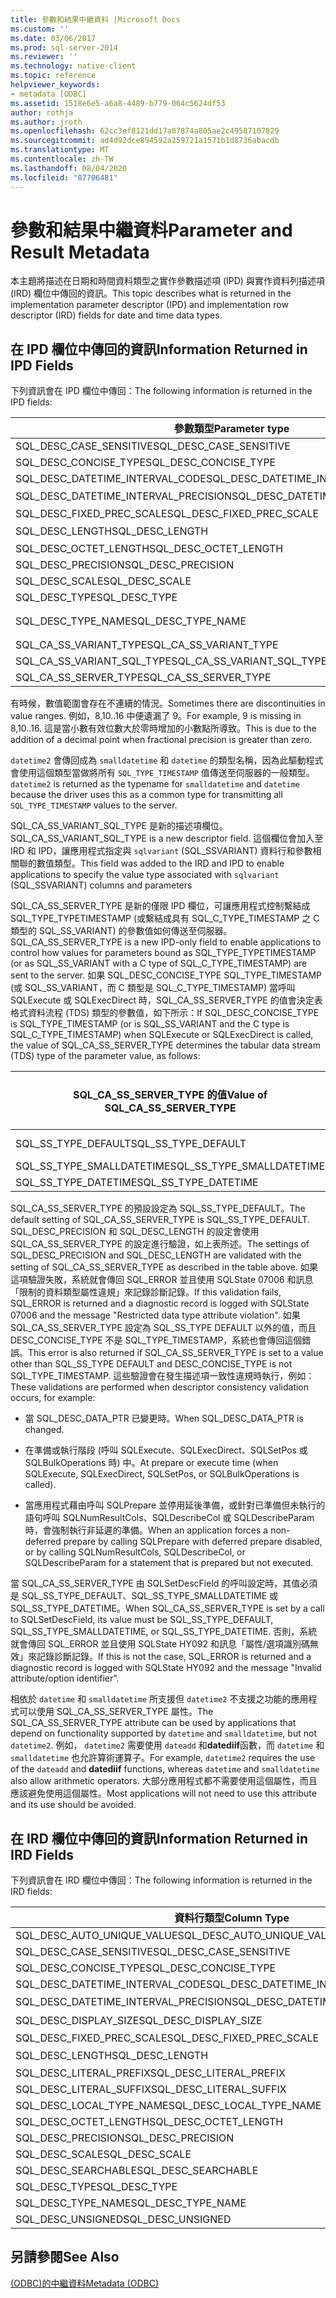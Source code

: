 ```yaml
---
title: 參數和結果中繼資料 |Microsoft Docs
ms.custom: ''
ms.date: 03/06/2017
ms.prod: sql-server-2014
ms.reviewer: ''
ms.technology: native-client
ms.topic: reference
helpviewer_keywords:
- metadata [ODBC]
ms.assetid: 1518e6e5-a6a8-4489-b779-064c5624df53
author: rothja
ms.author: jroth
ms.openlocfilehash: 62cc3ef8121dd17a07874a805ae2c49587107829
ms.sourcegitcommit: ad4d92dce894592a259721a1571b1d8736abacdb
ms.translationtype: MT
ms.contentlocale: zh-TW
ms.lasthandoff: 08/04/2020
ms.locfileid: "87706481"
---
```

# <a name="parameter-and-result-metadata"></a><span data-ttu-id="1c1f3-102">參數和結果中繼資料</span><span class="sxs-lookup"><span data-stu-id="1c1f3-102">Parameter and Result Metadata</span></span>
  <span data-ttu-id="1c1f3-103">本主題將描述在日期和時間資料類型之實作參數描述項 (IPD) 與實作資料列描述項 (IRD) 欄位中傳回的資訊。</span><span class="sxs-lookup"><span data-stu-id="1c1f3-103">This topic describes what is returned in the implementation parameter descriptor (IPD) and implementation row descriptor (IRD) fields for date and time data types.</span></span>  
  
## <a name="information-returned-in-ipd-fields"></a><span data-ttu-id="1c1f3-104">在 IPD 欄位中傳回的資訊</span><span class="sxs-lookup"><span data-stu-id="1c1f3-104">Information Returned in IPD Fields</span></span>  
 <span data-ttu-id="1c1f3-105">下列資訊會在 IPD 欄位中傳回：</span><span class="sxs-lookup"><span data-stu-id="1c1f3-105">The following information is returned in the IPD fields:</span></span>  
  
|<span data-ttu-id="1c1f3-106">參數類型</span><span class="sxs-lookup"><span data-stu-id="1c1f3-106">Parameter type</span></span>|<span data-ttu-id="1c1f3-107">date</span><span class="sxs-lookup"><span data-stu-id="1c1f3-107">date</span></span>|<span data-ttu-id="1c1f3-108">time</span><span class="sxs-lookup"><span data-stu-id="1c1f3-108">time</span></span>|<span data-ttu-id="1c1f3-109">smalldatetime</span><span class="sxs-lookup"><span data-stu-id="1c1f3-109">smalldatetime</span></span>|<span data-ttu-id="1c1f3-110">Datetime</span><span class="sxs-lookup"><span data-stu-id="1c1f3-110">datetime</span></span>|<span data-ttu-id="1c1f3-111">datetime2</span><span class="sxs-lookup"><span data-stu-id="1c1f3-111">datetime2</span></span>|<span data-ttu-id="1c1f3-112">datetimeoffset</span><span class="sxs-lookup"><span data-stu-id="1c1f3-112">datetimeoffset</span></span>|  
|--------------------|----------|----------|-------------------|--------------|---------------|--------------------|  
|<span data-ttu-id="1c1f3-113">SQL_DESC_CASE_SENSITIVE</span><span class="sxs-lookup"><span data-stu-id="1c1f3-113">SQL_DESC_CASE_SENSITIVE</span></span>|<span data-ttu-id="1c1f3-114">SQL_FALSE</span><span class="sxs-lookup"><span data-stu-id="1c1f3-114">SQL_FALSE</span></span>|<span data-ttu-id="1c1f3-115">SQL_FALSE</span><span class="sxs-lookup"><span data-stu-id="1c1f3-115">SQL_FALSE</span></span>|<span data-ttu-id="1c1f3-116">SQL_FALSE</span><span class="sxs-lookup"><span data-stu-id="1c1f3-116">SQL_FALSE</span></span>|<span data-ttu-id="1c1f3-117">SQL_FALSE</span><span class="sxs-lookup"><span data-stu-id="1c1f3-117">SQL_FALSE</span></span>|<span data-ttu-id="1c1f3-118">SQL_FALSE</span><span class="sxs-lookup"><span data-stu-id="1c1f3-118">SQL_FALSE</span></span>|<span data-ttu-id="1c1f3-119">SQL_FALSE</span><span class="sxs-lookup"><span data-stu-id="1c1f3-119">SQL_FALSE</span></span>|  
|<span data-ttu-id="1c1f3-120">SQL_DESC_CONCISE_TYPE</span><span class="sxs-lookup"><span data-stu-id="1c1f3-120">SQL_DESC_CONCISE_TYPE</span></span>|<span data-ttu-id="1c1f3-121">SQL_TYPE_DATE</span><span class="sxs-lookup"><span data-stu-id="1c1f3-121">SQL_TYPE_DATE</span></span>|<span data-ttu-id="1c1f3-122">SQL_SS_TIME2</span><span class="sxs-lookup"><span data-stu-id="1c1f3-122">SQL_SS_TIME2</span></span>|<span data-ttu-id="1c1f3-123">SQL_TYPE_TIMESTAMP</span><span class="sxs-lookup"><span data-stu-id="1c1f3-123">SQL_TYPE_TIMESTAMP</span></span>|<span data-ttu-id="1c1f3-124">SQL_TYPE_TIMESTAMP</span><span class="sxs-lookup"><span data-stu-id="1c1f3-124">SQL_TYPE_TIMESTAMP</span></span>|<span data-ttu-id="1c1f3-125">SQL_TYPE_TIMESTAMP</span><span class="sxs-lookup"><span data-stu-id="1c1f3-125">SQL_TYPE_TIMESTAMP</span></span>|<span data-ttu-id="1c1f3-126">SQL_SS_TIMESTAMPOFFSET</span><span class="sxs-lookup"><span data-stu-id="1c1f3-126">SQL_SS_TIMESTAMPOFFSET</span></span>|  
|<span data-ttu-id="1c1f3-127">SQL_DESC_DATETIME_INTERVAL_CODE</span><span class="sxs-lookup"><span data-stu-id="1c1f3-127">SQL_DESC_DATETIME_INTERVAL_CODE</span></span>|<span data-ttu-id="1c1f3-128">SQL_CODE_DATE</span><span class="sxs-lookup"><span data-stu-id="1c1f3-128">SQL_CODE_DATE</span></span>|<span data-ttu-id="1c1f3-129">0</span><span class="sxs-lookup"><span data-stu-id="1c1f3-129">0</span></span>|<span data-ttu-id="1c1f3-130">SQL_CODE_TIMESTAMP</span><span class="sxs-lookup"><span data-stu-id="1c1f3-130">SQL_CODE_TIMESTAMP</span></span>|<span data-ttu-id="1c1f3-131">SQL_CODE_TIMESTAMP</span><span class="sxs-lookup"><span data-stu-id="1c1f3-131">SQL_CODE_TIMESTAMP</span></span>|<span data-ttu-id="1c1f3-132">SQL_CODE_TIMESTAMP</span><span class="sxs-lookup"><span data-stu-id="1c1f3-132">SQL_CODE_TIMESTAMP</span></span>|<span data-ttu-id="1c1f3-133">0</span><span class="sxs-lookup"><span data-stu-id="1c1f3-133">0</span></span>|  
|<span data-ttu-id="1c1f3-134">SQL_DESC_DATETIME_INTERVAL_PRECISION</span><span class="sxs-lookup"><span data-stu-id="1c1f3-134">SQL_DESC_DATETIME_INTERVAL_PRECISION</span></span>|<span data-ttu-id="1c1f3-135">10</span><span class="sxs-lookup"><span data-stu-id="1c1f3-135">10</span></span>|<span data-ttu-id="1c1f3-136">8、10、16</span><span class="sxs-lookup"><span data-stu-id="1c1f3-136">8,10..16</span></span>|<span data-ttu-id="1c1f3-137">16</span><span class="sxs-lookup"><span data-stu-id="1c1f3-137">16</span></span>|<span data-ttu-id="1c1f3-138">23</span><span class="sxs-lookup"><span data-stu-id="1c1f3-138">23</span></span>|<span data-ttu-id="1c1f3-139">19, 21..27</span><span class="sxs-lookup"><span data-stu-id="1c1f3-139">19, 21..27</span></span>|<span data-ttu-id="1c1f3-140">26, 28..34</span><span class="sxs-lookup"><span data-stu-id="1c1f3-140">26, 28..34</span></span>|  
|<span data-ttu-id="1c1f3-141">SQL_DESC_FIXED_PREC_SCALE</span><span class="sxs-lookup"><span data-stu-id="1c1f3-141">SQL_DESC_FIXED_PREC_SCALE</span></span>|<span data-ttu-id="1c1f3-142">SQL_FALSE</span><span class="sxs-lookup"><span data-stu-id="1c1f3-142">SQL_FALSE</span></span>|<span data-ttu-id="1c1f3-143">SQL_FALSE</span><span class="sxs-lookup"><span data-stu-id="1c1f3-143">SQL_FALSE</span></span>|<span data-ttu-id="1c1f3-144">SQL_FALSE</span><span class="sxs-lookup"><span data-stu-id="1c1f3-144">SQL_FALSE</span></span>|<span data-ttu-id="1c1f3-145">SQL_FALSE</span><span class="sxs-lookup"><span data-stu-id="1c1f3-145">SQL_FALSE</span></span>|<span data-ttu-id="1c1f3-146">SQL_FALSE</span><span class="sxs-lookup"><span data-stu-id="1c1f3-146">SQL_FALSE</span></span>|<span data-ttu-id="1c1f3-147">SQL_FALSE</span><span class="sxs-lookup"><span data-stu-id="1c1f3-147">SQL_FALSE</span></span>|  
|<span data-ttu-id="1c1f3-148">SQL_DESC_LENGTH</span><span class="sxs-lookup"><span data-stu-id="1c1f3-148">SQL_DESC_LENGTH</span></span>|<span data-ttu-id="1c1f3-149">10</span><span class="sxs-lookup"><span data-stu-id="1c1f3-149">10</span></span>|<span data-ttu-id="1c1f3-150">8、10、16</span><span class="sxs-lookup"><span data-stu-id="1c1f3-150">8,10..16</span></span>|<span data-ttu-id="1c1f3-151">16</span><span class="sxs-lookup"><span data-stu-id="1c1f3-151">16</span></span>|<span data-ttu-id="1c1f3-152">23</span><span class="sxs-lookup"><span data-stu-id="1c1f3-152">23</span></span>|<span data-ttu-id="1c1f3-153">19, 21..27</span><span class="sxs-lookup"><span data-stu-id="1c1f3-153">19, 21..27</span></span>|<span data-ttu-id="1c1f3-154">26, 28..34</span><span class="sxs-lookup"><span data-stu-id="1c1f3-154">26, 28..34</span></span>|  
|<span data-ttu-id="1c1f3-155">SQL_DESC_OCTET_LENGTH</span><span class="sxs-lookup"><span data-stu-id="1c1f3-155">SQL_DESC_OCTET_LENGTH</span></span>|<span data-ttu-id="1c1f3-156">6</span><span class="sxs-lookup"><span data-stu-id="1c1f3-156">6</span></span>|<span data-ttu-id="1c1f3-157">12</span><span class="sxs-lookup"><span data-stu-id="1c1f3-157">12</span></span>|<span data-ttu-id="1c1f3-158">4</span><span class="sxs-lookup"><span data-stu-id="1c1f3-158">4</span></span>|<span data-ttu-id="1c1f3-159">8</span><span class="sxs-lookup"><span data-stu-id="1c1f3-159">8</span></span>|<span data-ttu-id="1c1f3-160">16</span><span class="sxs-lookup"><span data-stu-id="1c1f3-160">16</span></span>|<span data-ttu-id="1c1f3-161">20</span><span class="sxs-lookup"><span data-stu-id="1c1f3-161">20</span></span>|  
|<span data-ttu-id="1c1f3-162">SQL_DESC_PRECISION</span><span class="sxs-lookup"><span data-stu-id="1c1f3-162">SQL_DESC_PRECISION</span></span>|<span data-ttu-id="1c1f3-163">0</span><span class="sxs-lookup"><span data-stu-id="1c1f3-163">0</span></span>|<span data-ttu-id="1c1f3-164">0..7</span><span class="sxs-lookup"><span data-stu-id="1c1f3-164">0..7</span></span>|<span data-ttu-id="1c1f3-165">0</span><span class="sxs-lookup"><span data-stu-id="1c1f3-165">0</span></span>|<span data-ttu-id="1c1f3-166">3</span><span class="sxs-lookup"><span data-stu-id="1c1f3-166">3</span></span>|<span data-ttu-id="1c1f3-167">0..7</span><span class="sxs-lookup"><span data-stu-id="1c1f3-167">0..7</span></span>|<span data-ttu-id="1c1f3-168">0..7</span><span class="sxs-lookup"><span data-stu-id="1c1f3-168">0..7</span></span>|  
|<span data-ttu-id="1c1f3-169">SQL_DESC_SCALE</span><span class="sxs-lookup"><span data-stu-id="1c1f3-169">SQL_DESC_SCALE</span></span>|<span data-ttu-id="1c1f3-170">0</span><span class="sxs-lookup"><span data-stu-id="1c1f3-170">0</span></span>|<span data-ttu-id="1c1f3-171">0..7</span><span class="sxs-lookup"><span data-stu-id="1c1f3-171">0..7</span></span>|<span data-ttu-id="1c1f3-172">0</span><span class="sxs-lookup"><span data-stu-id="1c1f3-172">0</span></span>|<span data-ttu-id="1c1f3-173">3</span><span class="sxs-lookup"><span data-stu-id="1c1f3-173">3</span></span>|<span data-ttu-id="1c1f3-174">0..7</span><span class="sxs-lookup"><span data-stu-id="1c1f3-174">0..7</span></span>|<span data-ttu-id="1c1f3-175">0..7</span><span class="sxs-lookup"><span data-stu-id="1c1f3-175">0..7</span></span>|  
|<span data-ttu-id="1c1f3-176">SQL_DESC_TYPE</span><span class="sxs-lookup"><span data-stu-id="1c1f3-176">SQL_DESC_TYPE</span></span>|<span data-ttu-id="1c1f3-177">SQL_TYPE_DATE</span><span class="sxs-lookup"><span data-stu-id="1c1f3-177">SQL_TYPE_DATE</span></span>|<span data-ttu-id="1c1f3-178">SQL_SS_TYPE_TIME2</span><span class="sxs-lookup"><span data-stu-id="1c1f3-178">SQL_SS_TYPE_TIME2</span></span>|<span data-ttu-id="1c1f3-179">SQL_DATETIME</span><span class="sxs-lookup"><span data-stu-id="1c1f3-179">SQL_DATETIME</span></span>|<span data-ttu-id="1c1f3-180">SQL_DATETIME</span><span class="sxs-lookup"><span data-stu-id="1c1f3-180">SQL_DATETIME</span></span>|<span data-ttu-id="1c1f3-181">SQL_DATETIME</span><span class="sxs-lookup"><span data-stu-id="1c1f3-181">SQL_DATETIME</span></span>|<span data-ttu-id="1c1f3-182">SQL_SS_TIMESTAMPOFFSET</span><span class="sxs-lookup"><span data-stu-id="1c1f3-182">SQL_SS_TIMESTAMPOFFSET</span></span>|  
|<span data-ttu-id="1c1f3-183">SQL_DESC_TYPE_NAME</span><span class="sxs-lookup"><span data-stu-id="1c1f3-183">SQL_DESC_TYPE_NAME</span></span>|`date`|`time`|<span data-ttu-id="1c1f3-184">`smalldatetime` (在 IRD 中)、`datetime2` (在 IPD 中)</span><span class="sxs-lookup"><span data-stu-id="1c1f3-184">`smalldatetime` in IRD, `datetime2` in IPD</span></span>|<span data-ttu-id="1c1f3-185">`datetime` (在 IRD 中)、`datetime2` (在 IPD 中)</span><span class="sxs-lookup"><span data-stu-id="1c1f3-185">`datetime` in IRD, `datetime2` in IPD</span></span>|`datetime2`|<span data-ttu-id="1c1f3-186">datetimeoffset</span><span class="sxs-lookup"><span data-stu-id="1c1f3-186">datetimeoffset</span></span>|  
|<span data-ttu-id="1c1f3-187">SQL_CA_SS_VARIANT_TYPE</span><span class="sxs-lookup"><span data-stu-id="1c1f3-187">SQL_CA_SS_VARIANT_TYPE</span></span>|<span data-ttu-id="1c1f3-188">SQL_C_TYPE_DATE</span><span class="sxs-lookup"><span data-stu-id="1c1f3-188">SQL_C_TYPE_DATE</span></span>|<span data-ttu-id="1c1f3-189">SQL_C_TYPE_BINARY</span><span class="sxs-lookup"><span data-stu-id="1c1f3-189">SQL_C_TYPE_BINARY</span></span>|<span data-ttu-id="1c1f3-190">SQL_C_TYPE_TIMESTAMP</span><span class="sxs-lookup"><span data-stu-id="1c1f3-190">SQL_C_TYPE_TIMESTAMP</span></span>|<span data-ttu-id="1c1f3-191">SQL_C_TYPE_TIMESTAMP</span><span class="sxs-lookup"><span data-stu-id="1c1f3-191">SQL_C_TYPE_TIMESTAMP</span></span>|<span data-ttu-id="1c1f3-192">SQL_C_TYPE_TIMESTAMP</span><span class="sxs-lookup"><span data-stu-id="1c1f3-192">SQL_C_TYPE_TIMESTAMP</span></span>|<span data-ttu-id="1c1f3-193">SQL_C_TYPE_BINARY</span><span class="sxs-lookup"><span data-stu-id="1c1f3-193">SQL_C_TYPE_BINARY</span></span>|  
|<span data-ttu-id="1c1f3-194">SQL_CA_SS_VARIANT_SQL_TYPE</span><span class="sxs-lookup"><span data-stu-id="1c1f3-194">SQL_CA_SS_VARIANT_SQL_TYPE</span></span>|<span data-ttu-id="1c1f3-195">SQL_TYPE_DATE</span><span class="sxs-lookup"><span data-stu-id="1c1f3-195">SQL_TYPE_DATE</span></span>|<span data-ttu-id="1c1f3-196">SQL_SS_TIME2</span><span class="sxs-lookup"><span data-stu-id="1c1f3-196">SQL_SS_TIME2</span></span>|<span data-ttu-id="1c1f3-197">SQL_TYPE_TIMESTAMP</span><span class="sxs-lookup"><span data-stu-id="1c1f3-197">SQL_TYPE_TIMESTAMP</span></span>|<span data-ttu-id="1c1f3-198">SQL_TYPE_TIMESTAMP</span><span class="sxs-lookup"><span data-stu-id="1c1f3-198">SQL_TYPE_TIMESTAMP</span></span>|<span data-ttu-id="1c1f3-199">SQL_TYPE_TIMESTAMP</span><span class="sxs-lookup"><span data-stu-id="1c1f3-199">SQL_TYPE_TIMESTAMP</span></span>|<span data-ttu-id="1c1f3-200">SQL_SS_TIMESTAMPOFFSET</span><span class="sxs-lookup"><span data-stu-id="1c1f3-200">SQL_SS_TIMESTAMPOFFSET</span></span>|  
|<span data-ttu-id="1c1f3-201">SQL_CA_SS_SERVER_TYPE</span><span class="sxs-lookup"><span data-stu-id="1c1f3-201">SQL_CA_SS_SERVER_TYPE</span></span>|<span data-ttu-id="1c1f3-202">N/A</span><span class="sxs-lookup"><span data-stu-id="1c1f3-202">N/A</span></span>|<span data-ttu-id="1c1f3-203">N/A</span><span class="sxs-lookup"><span data-stu-id="1c1f3-203">N/A</span></span>|<span data-ttu-id="1c1f3-204">SQL_SS_TYPE_SMALLDATETIME</span><span class="sxs-lookup"><span data-stu-id="1c1f3-204">SQL_SS_TYPE_SMALLDATETIME</span></span>|<span data-ttu-id="1c1f3-205">SQL_SS_TYPE_DATETIME</span><span class="sxs-lookup"><span data-stu-id="1c1f3-205">SQL_SS_TYPE_DATETIME</span></span>|<span data-ttu-id="1c1f3-206">SQL_SS_TYPE_DEFAULT</span><span class="sxs-lookup"><span data-stu-id="1c1f3-206">SQL_SS_TYPE_DEFAULT</span></span>|<span data-ttu-id="1c1f3-207">N/A</span><span class="sxs-lookup"><span data-stu-id="1c1f3-207">N/A</span></span>|  
  
 <span data-ttu-id="1c1f3-208">有時候，數值範圍會存在不連續的情況。</span><span class="sxs-lookup"><span data-stu-id="1c1f3-208">Sometimes there are discontinuities in value ranges.</span></span> <span data-ttu-id="1c1f3-209">例如，8,10..16 中便遺漏了 9。</span><span class="sxs-lookup"><span data-stu-id="1c1f3-209">For example, 9 is missing in 8,10..16.</span></span> <span data-ttu-id="1c1f3-210">這是當小數有效位數大於零時增加的小數點所導致。</span><span class="sxs-lookup"><span data-stu-id="1c1f3-210">This is due to the addition of a decimal point when fractional precision is greater than zero.</span></span>  
  
 <span data-ttu-id="1c1f3-211">`datetime2` 會傳回成為 `smalldatetime` 和 `datetime` 的類型名稱，因為此驅動程式會使用這個類型當做將所有 `SQL_TYPE_TIMESTAMP` 值傳送至伺服器的一般類型。</span><span class="sxs-lookup"><span data-stu-id="1c1f3-211">`datetime2` is returned as the typename for `smalldatetime` and `datetime` because the driver uses this as a common type for transmitting all `SQL_TYPE_TIMESTAMP` values to the server.</span></span>  
  
 <span data-ttu-id="1c1f3-212">SQL_CA_SS_VARIANT_SQL_TYPE 是新的描述項欄位。</span><span class="sxs-lookup"><span data-stu-id="1c1f3-212">SQL_CA_SS_VARIANT_SQL_TYPE is a new descriptor field.</span></span> <span data-ttu-id="1c1f3-213">這個欄位會加入至 IRD 和 IPD，讓應用程式指定與 `sqlvariant` (SQL_SSVARIANT) 資料行和參數相關聯的數值類型。</span><span class="sxs-lookup"><span data-stu-id="1c1f3-213">This field was added to the IRD and IPD to enable applications to specify the value type associated with `sqlvariant` (SQL_SSVARIANT) columns and parameters</span></span>  
  
 <span data-ttu-id="1c1f3-214">SQL_CA_SS_SERVER_TYPE 是新的僅限 IPD 欄位，可讓應用程式控制繫結成 SQL_TYPE_TYPETIMESTAMP (或繫結成具有 SQL_C_TYPE_TIMESTAMP 之 C 類型的 SQL_SS_VARIANT) 的參數值如何傳送至伺服器。</span><span class="sxs-lookup"><span data-stu-id="1c1f3-214">SQL_CA_SS_SERVER_TYPE is a new IPD-only field to enable applications to control how values for parameters bound as SQL_TYPE_TYPETIMESTAMP (or as SQL_SS_VARIANT with a C type of SQL_C_TYPE_TIMESTAMP) are sent to the server.</span></span> <span data-ttu-id="1c1f3-215">如果 SQL_DESC_CONCISE_TYPE SQL_TYPE_TIMESTAMP (或 SQL_SS_VARIANT，而 C 類型是 SQL_C_TYPE_TIMESTAMP) 當呼叫 SQLExecute 或 SQLExecDirect 時，SQL_CA_SS_SERVER_TYPE 的值會決定表格式資料流程 (TDS) 類型的參數值，如下所示：</span><span class="sxs-lookup"><span data-stu-id="1c1f3-215">If SQL_DESC_CONCISE_TYPE is SQL_TYPE_TIMESTAMP (or is SQL_SS_VARIANT and the C type is SQL_C_TYPE_TIMESTAMP) when SQLExecute or SQLExecDirect is called, the value of SQL_CA_SS_SERVER_TYPE determines the tabular data stream (TDS) type of the parameter value, as follows:</span></span>  
  
|<span data-ttu-id="1c1f3-216">SQL_CA_SS_SERVER_TYPE 的值</span><span class="sxs-lookup"><span data-stu-id="1c1f3-216">Value of SQL_CA_SS_SERVER_TYPE</span></span>|<span data-ttu-id="1c1f3-217">SQL_DESC_PRECISION 的有效值</span><span class="sxs-lookup"><span data-stu-id="1c1f3-217">Valid values for SQL_DESC_PRECISION</span></span>|<span data-ttu-id="1c1f3-218">SQL_DESC_LENGTH 的有效值</span><span class="sxs-lookup"><span data-stu-id="1c1f3-218">Valid values for SQL_DESC_LENGTH</span></span>|<span data-ttu-id="1c1f3-219">TDS 類型</span><span class="sxs-lookup"><span data-stu-id="1c1f3-219">TDS type</span></span>|  
|----------------------------------------|-------------------------------------------|----------------------------------------|--------------|  
|<span data-ttu-id="1c1f3-220">SQL_SS_TYPE_DEFAULT</span><span class="sxs-lookup"><span data-stu-id="1c1f3-220">SQL_SS_TYPE_DEFAULT</span></span>|<span data-ttu-id="1c1f3-221">0..7</span><span class="sxs-lookup"><span data-stu-id="1c1f3-221">0..7</span></span>|<span data-ttu-id="1c1f3-222">19, 21..27</span><span class="sxs-lookup"><span data-stu-id="1c1f3-222">19, 21..27</span></span>|`datetime2`|  
|<span data-ttu-id="1c1f3-223">SQL_SS_TYPE_SMALLDATETIME</span><span class="sxs-lookup"><span data-stu-id="1c1f3-223">SQL_SS_TYPE_SMALLDATETIME</span></span>|<span data-ttu-id="1c1f3-224">0</span><span class="sxs-lookup"><span data-stu-id="1c1f3-224">0</span></span>|<span data-ttu-id="1c1f3-225">19</span><span class="sxs-lookup"><span data-stu-id="1c1f3-225">19</span></span>|`smalldatetime`|  
|<span data-ttu-id="1c1f3-226">SQL_SS_TYPE_DATETIME</span><span class="sxs-lookup"><span data-stu-id="1c1f3-226">SQL_SS_TYPE_DATETIME</span></span>|<span data-ttu-id="1c1f3-227">3</span><span class="sxs-lookup"><span data-stu-id="1c1f3-227">3</span></span>|<span data-ttu-id="1c1f3-228">23</span><span class="sxs-lookup"><span data-stu-id="1c1f3-228">23</span></span>|`datetime`|  
  
 <span data-ttu-id="1c1f3-229">SQL_CA_SS_SERVER_TYPE 的預設設定為 SQL_SS_TYPE_DEFAULT。</span><span class="sxs-lookup"><span data-stu-id="1c1f3-229">The default setting of SQL_CA_SS_SERVER_TYPE is SQL_SS_TYPE_DEFAULT.</span></span> <span data-ttu-id="1c1f3-230">SQL_DESC_PRECISION 和 SQL_DESC_LENGTH 的設定會使用 SQL_CA_SS_SERVER_TYPE 的設定進行驗證，如上表所述。</span><span class="sxs-lookup"><span data-stu-id="1c1f3-230">The settings of SQL_DESC_PRECISION and SQL_DESC_LENGTH are validated with the setting of SQL_CA_SS_SERVER_TYPE as described in the table above.</span></span> <span data-ttu-id="1c1f3-231">如果這項驗證失敗，系統就會傳回 SQL_ERROR 並且使用 SQLState 07006 和訊息「限制的資料類型屬性違規」來記錄診斷記錄。</span><span class="sxs-lookup"><span data-stu-id="1c1f3-231">If this validation fails, SQL_ERROR is returned and a diagnostic record is logged with SQLState 07006 and the message "Restricted data type attribute violation".</span></span> <span data-ttu-id="1c1f3-232">如果 SQL_CA_SS_SERVER_TYPE 設定為 SQL_SS_TYPE DEFAULT 以外的值，而且 DESC_CONCISE_TYPE 不是 SQL_TYPE_TIMESTAMP，系統也會傳回這個錯誤。</span><span class="sxs-lookup"><span data-stu-id="1c1f3-232">This error is also returned if SQL_CA_SS_SERVER_TYPE is set to a value other than SQL_SS_TYPE DEFAULT and DESC_CONCISE_TYPE is not SQL_TYPE_TIMESTAMP.</span></span> <span data-ttu-id="1c1f3-233">這些驗證會在發生描述項一致性違規時執行，例如：</span><span class="sxs-lookup"><span data-stu-id="1c1f3-233">These validations are performed when descriptor consistency validation occurs, for example:</span></span>  
  
-   <span data-ttu-id="1c1f3-234">當 SQL_DESC_DATA_PTR 已變更時。</span><span class="sxs-lookup"><span data-stu-id="1c1f3-234">When SQL_DESC_DATA_PTR is changed.</span></span>  
  
-   <span data-ttu-id="1c1f3-235">在準備或執行階段 (呼叫 SQLExecute、SQLExecDirect、SQLSetPos 或 SQLBulkOperations 時) 中。</span><span class="sxs-lookup"><span data-stu-id="1c1f3-235">At prepare or execute time (when SQLExecute, SQLExecDirect, SQLSetPos, or SQLBulkOperations is called).</span></span>  
  
-   <span data-ttu-id="1c1f3-236">當應用程式藉由呼叫 SQLPrepare 並停用延後準備，或針對已準備但未執行的語句呼叫 SQLNumResultCols、SQLDescribeCol 或 SQLDescribeParam 時，會強制執行非延遲的準備。</span><span class="sxs-lookup"><span data-stu-id="1c1f3-236">When an application forces a non-deferred prepare by calling SQLPrepare with deferred prepare disabled, or by calling SQLNumResultCols, SQLDescribeCol, or SQLDescribeParam for a statement that is prepared but not executed.</span></span>  
  
 <span data-ttu-id="1c1f3-237">當 SQL_CA_SS_SERVER_TYPE 由 SQLSetDescField 的呼叫設定時，其值必須是 SQL_SS_TYPE_DEFAULT、SQL_SS_TYPE_SMALLDATETIME 或 SQL_SS_TYPE_DATETIME。</span><span class="sxs-lookup"><span data-stu-id="1c1f3-237">When SQL_CA_SS_SERVER_TYPE is set by a call to SQLSetDescField, its value must be SQL_SS_TYPE_DEFAULT, SQL_SS_TYPE_SMALLDATETIME, or SQL_SS_TYPE_DATETIME.</span></span> <span data-ttu-id="1c1f3-238">否則，系統就會傳回 SQL_ERROR 並且使用 SQLState HY092 和訊息「屬性/選項識別碼無效」來記錄診斷記錄。</span><span class="sxs-lookup"><span data-stu-id="1c1f3-238">If this is not the case, SQL_ERROR is returned and a diagnostic record is logged with SQLState HY092 and the message "Invalid attribute/option identifier".</span></span>  
  
 <span data-ttu-id="1c1f3-239">相依於 `datetime` 和 `smalldatetime` 所支援但 `datetime2` 不支援之功能的應用程式可以使用 SQL_CA_SS_SERVER_TYPE 屬性。</span><span class="sxs-lookup"><span data-stu-id="1c1f3-239">The SQL_CA_SS_SERVER_TYPE attribute can be used by applications that depend on functionality supported by `datetime` and `smalldatetime`, but not `datetime2`.</span></span> <span data-ttu-id="1c1f3-240">例如， `datetime2` 需要使用 `dateadd` 和**datediif**函數，而 `datetime` 和 `smalldatetime` 也允許算術運算子。</span><span class="sxs-lookup"><span data-stu-id="1c1f3-240">For example, `datetime2` requires the use of the `dateadd` and **datediif** functions, whereas `datetime` and `smalldatetime` also allow arithmetic operators.</span></span> <span data-ttu-id="1c1f3-241">大部分應用程式都不需要使用這個屬性，而且應該避免使用這個屬性。</span><span class="sxs-lookup"><span data-stu-id="1c1f3-241">Most applications will not need to use this attribute and its use should be avoided.</span></span>  
  
## <a name="information-returned-in-ird-fields"></a><span data-ttu-id="1c1f3-242">在 IRD 欄位中傳回的資訊</span><span class="sxs-lookup"><span data-stu-id="1c1f3-242">Information Returned in IRD Fields</span></span>  
 <span data-ttu-id="1c1f3-243">下列資訊會在 IRD 欄位中傳回：</span><span class="sxs-lookup"><span data-stu-id="1c1f3-243">The following information is returned in the IRD fields:</span></span>  
  
|<span data-ttu-id="1c1f3-244">資料行類型</span><span class="sxs-lookup"><span data-stu-id="1c1f3-244">Column Type</span></span>|<span data-ttu-id="1c1f3-245">date</span><span class="sxs-lookup"><span data-stu-id="1c1f3-245">date</span></span>|<span data-ttu-id="1c1f3-246">time</span><span class="sxs-lookup"><span data-stu-id="1c1f3-246">time</span></span>|<span data-ttu-id="1c1f3-247">smalldatetime</span><span class="sxs-lookup"><span data-stu-id="1c1f3-247">smalldatetime</span></span>|<span data-ttu-id="1c1f3-248">Datetime</span><span class="sxs-lookup"><span data-stu-id="1c1f3-248">datetime</span></span>|<span data-ttu-id="1c1f3-249">datetime2</span><span class="sxs-lookup"><span data-stu-id="1c1f3-249">datetime2</span></span>|<span data-ttu-id="1c1f3-250">datetimeoffset</span><span class="sxs-lookup"><span data-stu-id="1c1f3-250">datetimeoffset</span></span>|  
|-----------------|----------|----------|-------------------|--------------|---------------|--------------------|  
|<span data-ttu-id="1c1f3-251">SQL_DESC_AUTO_UNIQUE_VALUE</span><span class="sxs-lookup"><span data-stu-id="1c1f3-251">SQL_DESC_AUTO_UNIQUE_VALUE</span></span>|<span data-ttu-id="1c1f3-252">SQL_FALSE</span><span class="sxs-lookup"><span data-stu-id="1c1f3-252">SQL_FALSE</span></span>|<span data-ttu-id="1c1f3-253">SQL_FALSE</span><span class="sxs-lookup"><span data-stu-id="1c1f3-253">SQL_FALSE</span></span>|<span data-ttu-id="1c1f3-254">SQL_FALSE</span><span class="sxs-lookup"><span data-stu-id="1c1f3-254">SQL_FALSE</span></span>|<span data-ttu-id="1c1f3-255">SQL_FALSE</span><span class="sxs-lookup"><span data-stu-id="1c1f3-255">SQL_FALSE</span></span>|<span data-ttu-id="1c1f3-256">SQL_FALSE</span><span class="sxs-lookup"><span data-stu-id="1c1f3-256">SQL_FALSE</span></span>|<span data-ttu-id="1c1f3-257">SQL_FALSE</span><span class="sxs-lookup"><span data-stu-id="1c1f3-257">SQL_FALSE</span></span>|  
|<span data-ttu-id="1c1f3-258">SQL_DESC_CASE_SENSITIVE</span><span class="sxs-lookup"><span data-stu-id="1c1f3-258">SQL_DESC_CASE_SENSITIVE</span></span>|<span data-ttu-id="1c1f3-259">SQL_FALSE</span><span class="sxs-lookup"><span data-stu-id="1c1f3-259">SQL_FALSE</span></span>|<span data-ttu-id="1c1f3-260">SQL_FALSE</span><span class="sxs-lookup"><span data-stu-id="1c1f3-260">SQL_FALSE</span></span>|<span data-ttu-id="1c1f3-261">SQL_FALSE</span><span class="sxs-lookup"><span data-stu-id="1c1f3-261">SQL_FALSE</span></span>|<span data-ttu-id="1c1f3-262">SQL_FALSE</span><span class="sxs-lookup"><span data-stu-id="1c1f3-262">SQL_FALSE</span></span>|<span data-ttu-id="1c1f3-263">SQL_FALSE</span><span class="sxs-lookup"><span data-stu-id="1c1f3-263">SQL_FALSE</span></span>|<span data-ttu-id="1c1f3-264">SQL_FALSE</span><span class="sxs-lookup"><span data-stu-id="1c1f3-264">SQL_FALSE</span></span>|  
|<span data-ttu-id="1c1f3-265">SQL_DESC_CONCISE_TYPE</span><span class="sxs-lookup"><span data-stu-id="1c1f3-265">SQL_DESC_CONCISE_TYPE</span></span>|<span data-ttu-id="1c1f3-266">SQL_TYPE_DATE</span><span class="sxs-lookup"><span data-stu-id="1c1f3-266">SQL_TYPE_DATE</span></span>|<span data-ttu-id="1c1f3-267">SQL_SS_TIME2</span><span class="sxs-lookup"><span data-stu-id="1c1f3-267">SQL_SS_TIME2</span></span>|<span data-ttu-id="1c1f3-268">SQL_TYPE_TIMESTAMP</span><span class="sxs-lookup"><span data-stu-id="1c1f3-268">SQL_TYPE_TIMESTAMP</span></span>|<span data-ttu-id="1c1f3-269">SQL_TYPE_TIMESTAMP</span><span class="sxs-lookup"><span data-stu-id="1c1f3-269">SQL_TYPE_TIMESTAMP</span></span>|<span data-ttu-id="1c1f3-270">SQL_TYPE_TIMESTAMP</span><span class="sxs-lookup"><span data-stu-id="1c1f3-270">SQL_TYPE_TIMESTAMP</span></span>|<span data-ttu-id="1c1f3-271">SQL_SS_TIMESTAMPOFFSET</span><span class="sxs-lookup"><span data-stu-id="1c1f3-271">SQL_SS_TIMESTAMPOFFSET</span></span>|  
|<span data-ttu-id="1c1f3-272">SQL_DESC_DATETIME_INTERVAL_CODE</span><span class="sxs-lookup"><span data-stu-id="1c1f3-272">SQL_DESC_DATETIME_INTERVAL_CODE</span></span>|<span data-ttu-id="1c1f3-273">SQL_CODE_DATE</span><span class="sxs-lookup"><span data-stu-id="1c1f3-273">SQL_CODE_DATE</span></span>|<span data-ttu-id="1c1f3-274">0</span><span class="sxs-lookup"><span data-stu-id="1c1f3-274">0</span></span>|<span data-ttu-id="1c1f3-275">SQL_CODE_TIMESTAMP</span><span class="sxs-lookup"><span data-stu-id="1c1f3-275">SQL_CODE_TIMESTAMP</span></span>|<span data-ttu-id="1c1f3-276">SQL_CODE_TIMESTAMP</span><span class="sxs-lookup"><span data-stu-id="1c1f3-276">SQL_CODE_TIMESTAMP</span></span>|<span data-ttu-id="1c1f3-277">SQL_CODE_TIMESTAMP</span><span class="sxs-lookup"><span data-stu-id="1c1f3-277">SQL_CODE_TIMESTAMP</span></span>|<span data-ttu-id="1c1f3-278">0</span><span class="sxs-lookup"><span data-stu-id="1c1f3-278">0</span></span>|  
|<span data-ttu-id="1c1f3-279">SQL_DESC_DATETIME_INTERVAL_PRECISION</span><span class="sxs-lookup"><span data-stu-id="1c1f3-279">SQL_DESC_DATETIME_INTERVAL_PRECISION</span></span>|<span data-ttu-id="1c1f3-280">10</span><span class="sxs-lookup"><span data-stu-id="1c1f3-280">10</span></span>|<span data-ttu-id="1c1f3-281">8、10、16</span><span class="sxs-lookup"><span data-stu-id="1c1f3-281">8,10..16</span></span>|<span data-ttu-id="1c1f3-282">16</span><span class="sxs-lookup"><span data-stu-id="1c1f3-282">16</span></span>|<span data-ttu-id="1c1f3-283">23</span><span class="sxs-lookup"><span data-stu-id="1c1f3-283">23</span></span>|<span data-ttu-id="1c1f3-284">19, 21..27</span><span class="sxs-lookup"><span data-stu-id="1c1f3-284">19, 21..27</span></span>|<span data-ttu-id="1c1f3-285">26, 28..34</span><span class="sxs-lookup"><span data-stu-id="1c1f3-285">26, 28..34</span></span>|  
|<span data-ttu-id="1c1f3-286">SQL_DESC_DISPLAY_SIZE</span><span class="sxs-lookup"><span data-stu-id="1c1f3-286">SQL_DESC_DISPLAY_SIZE</span></span>|<span data-ttu-id="1c1f3-287">10</span><span class="sxs-lookup"><span data-stu-id="1c1f3-287">10</span></span>|<span data-ttu-id="1c1f3-288">8、10、16</span><span class="sxs-lookup"><span data-stu-id="1c1f3-288">8,10..16</span></span>|<span data-ttu-id="1c1f3-289">16</span><span class="sxs-lookup"><span data-stu-id="1c1f3-289">16</span></span>|<span data-ttu-id="1c1f3-290">23</span><span class="sxs-lookup"><span data-stu-id="1c1f3-290">23</span></span>|<span data-ttu-id="1c1f3-291">19, 21..27</span><span class="sxs-lookup"><span data-stu-id="1c1f3-291">19, 21..27</span></span>|<span data-ttu-id="1c1f3-292">26, 28..34</span><span class="sxs-lookup"><span data-stu-id="1c1f3-292">26, 28..34</span></span>|  
|<span data-ttu-id="1c1f3-293">SQL_DESC_FIXED_PREC_SCALE</span><span class="sxs-lookup"><span data-stu-id="1c1f3-293">SQL_DESC_FIXED_PREC_SCALE</span></span>|<span data-ttu-id="1c1f3-294">SQL_FALSE</span><span class="sxs-lookup"><span data-stu-id="1c1f3-294">SQL_FALSE</span></span>|<span data-ttu-id="1c1f3-295">SQL_FALSE</span><span class="sxs-lookup"><span data-stu-id="1c1f3-295">SQL_FALSE</span></span>|<span data-ttu-id="1c1f3-296">SQL_FALSE</span><span class="sxs-lookup"><span data-stu-id="1c1f3-296">SQL_FALSE</span></span>|<span data-ttu-id="1c1f3-297">SQL_FALSE</span><span class="sxs-lookup"><span data-stu-id="1c1f3-297">SQL_FALSE</span></span>|<span data-ttu-id="1c1f3-298">SQL_FALSE</span><span class="sxs-lookup"><span data-stu-id="1c1f3-298">SQL_FALSE</span></span>|<span data-ttu-id="1c1f3-299">SQL_FALSE</span><span class="sxs-lookup"><span data-stu-id="1c1f3-299">SQL_FALSE</span></span>|  
|<span data-ttu-id="1c1f3-300">SQL_DESC_LENGTH</span><span class="sxs-lookup"><span data-stu-id="1c1f3-300">SQL_DESC_LENGTH</span></span>|<span data-ttu-id="1c1f3-301">10</span><span class="sxs-lookup"><span data-stu-id="1c1f3-301">10</span></span>|<span data-ttu-id="1c1f3-302">8、10、16</span><span class="sxs-lookup"><span data-stu-id="1c1f3-302">8,10..16</span></span>|<span data-ttu-id="1c1f3-303">16</span><span class="sxs-lookup"><span data-stu-id="1c1f3-303">16</span></span>|<span data-ttu-id="1c1f3-304">2</span><span class="sxs-lookup"><span data-stu-id="1c1f3-304">2</span></span>|<span data-ttu-id="1c1f3-305">19, 21..27</span><span class="sxs-lookup"><span data-stu-id="1c1f3-305">19, 21..27</span></span>|<span data-ttu-id="1c1f3-306">26, 28..34</span><span class="sxs-lookup"><span data-stu-id="1c1f3-306">26, 28..34</span></span>|  
|<span data-ttu-id="1c1f3-307">SQL_DESC_LITERAL_PREFIX</span><span class="sxs-lookup"><span data-stu-id="1c1f3-307">SQL_DESC_LITERAL_PREFIX</span></span>|<span data-ttu-id="1c1f3-308">'</span><span class="sxs-lookup"><span data-stu-id="1c1f3-308">'</span></span>|<span data-ttu-id="1c1f3-309">'</span><span class="sxs-lookup"><span data-stu-id="1c1f3-309">'</span></span>|<span data-ttu-id="1c1f3-310">'</span><span class="sxs-lookup"><span data-stu-id="1c1f3-310">'</span></span>|<span data-ttu-id="1c1f3-311">'</span><span class="sxs-lookup"><span data-stu-id="1c1f3-311">'</span></span>|<span data-ttu-id="1c1f3-312">'</span><span class="sxs-lookup"><span data-stu-id="1c1f3-312">'</span></span>|<span data-ttu-id="1c1f3-313">'</span><span class="sxs-lookup"><span data-stu-id="1c1f3-313">'</span></span>|  
|<span data-ttu-id="1c1f3-314">SQL_DESC_LITERAL_SUFFIX</span><span class="sxs-lookup"><span data-stu-id="1c1f3-314">SQL_DESC_LITERAL_SUFFIX</span></span>|<span data-ttu-id="1c1f3-315">'</span><span class="sxs-lookup"><span data-stu-id="1c1f3-315">'</span></span>|<span data-ttu-id="1c1f3-316">'</span><span class="sxs-lookup"><span data-stu-id="1c1f3-316">'</span></span>|<span data-ttu-id="1c1f3-317">'</span><span class="sxs-lookup"><span data-stu-id="1c1f3-317">'</span></span>|<span data-ttu-id="1c1f3-318">'</span><span class="sxs-lookup"><span data-stu-id="1c1f3-318">'</span></span>|<span data-ttu-id="1c1f3-319">'</span><span class="sxs-lookup"><span data-stu-id="1c1f3-319">'</span></span>|<span data-ttu-id="1c1f3-320">'</span><span class="sxs-lookup"><span data-stu-id="1c1f3-320">'</span></span>|  
|<span data-ttu-id="1c1f3-321">SQL_DESC_LOCAL_TYPE_NAME</span><span class="sxs-lookup"><span data-stu-id="1c1f3-321">SQL_DESC_LOCAL_TYPE_NAME</span></span>|`date`|`time`|`smalldatetime`|`datetime`|`datetime2`|<span data-ttu-id="1c1f3-322">datetimeoffset</span><span class="sxs-lookup"><span data-stu-id="1c1f3-322">datetimeoffset</span></span>|  
|<span data-ttu-id="1c1f3-323">SQL_DESC_OCTET_LENGTH</span><span class="sxs-lookup"><span data-stu-id="1c1f3-323">SQL_DESC_OCTET_LENGTH</span></span>|<span data-ttu-id="1c1f3-324">6</span><span class="sxs-lookup"><span data-stu-id="1c1f3-324">6</span></span>|<span data-ttu-id="1c1f3-325">12</span><span class="sxs-lookup"><span data-stu-id="1c1f3-325">12</span></span>|<span data-ttu-id="1c1f3-326">4</span><span class="sxs-lookup"><span data-stu-id="1c1f3-326">4</span></span>|<span data-ttu-id="1c1f3-327">8</span><span class="sxs-lookup"><span data-stu-id="1c1f3-327">8</span></span>|<span data-ttu-id="1c1f3-328">16</span><span class="sxs-lookup"><span data-stu-id="1c1f3-328">16</span></span>|<span data-ttu-id="1c1f3-329">20</span><span class="sxs-lookup"><span data-stu-id="1c1f3-329">20</span></span>|  
|<span data-ttu-id="1c1f3-330">SQL_DESC_PRECISION</span><span class="sxs-lookup"><span data-stu-id="1c1f3-330">SQL_DESC_PRECISION</span></span>|<span data-ttu-id="1c1f3-331">0</span><span class="sxs-lookup"><span data-stu-id="1c1f3-331">0</span></span>|<span data-ttu-id="1c1f3-332">0..7</span><span class="sxs-lookup"><span data-stu-id="1c1f3-332">0..7</span></span>|<span data-ttu-id="1c1f3-333">0</span><span class="sxs-lookup"><span data-stu-id="1c1f3-333">0</span></span>|<span data-ttu-id="1c1f3-334">3</span><span class="sxs-lookup"><span data-stu-id="1c1f3-334">3</span></span>|<span data-ttu-id="1c1f3-335">0..7</span><span class="sxs-lookup"><span data-stu-id="1c1f3-335">0..7</span></span>|<span data-ttu-id="1c1f3-336">0..7</span><span class="sxs-lookup"><span data-stu-id="1c1f3-336">0..7</span></span>|  
|<span data-ttu-id="1c1f3-337">SQL_DESC_SCALE</span><span class="sxs-lookup"><span data-stu-id="1c1f3-337">SQL_DESC_SCALE</span></span>|<span data-ttu-id="1c1f3-338">0</span><span class="sxs-lookup"><span data-stu-id="1c1f3-338">0</span></span>|<span data-ttu-id="1c1f3-339">0..7</span><span class="sxs-lookup"><span data-stu-id="1c1f3-339">0..7</span></span>|<span data-ttu-id="1c1f3-340">0</span><span class="sxs-lookup"><span data-stu-id="1c1f3-340">0</span></span>|<span data-ttu-id="1c1f3-341">3</span><span class="sxs-lookup"><span data-stu-id="1c1f3-341">3</span></span>|<span data-ttu-id="1c1f3-342">0..7</span><span class="sxs-lookup"><span data-stu-id="1c1f3-342">0..7</span></span>|<span data-ttu-id="1c1f3-343">0..7</span><span class="sxs-lookup"><span data-stu-id="1c1f3-343">0..7</span></span>|  
|<span data-ttu-id="1c1f3-344">SQL_DESC_SEARCHABLE</span><span class="sxs-lookup"><span data-stu-id="1c1f3-344">SQL_DESC_SEARCHABLE</span></span>|<span data-ttu-id="1c1f3-345">SQL_PRED_SEARCHABLE</span><span class="sxs-lookup"><span data-stu-id="1c1f3-345">SQL_PRED_SEARCHABLE</span></span>|<span data-ttu-id="1c1f3-346">SQL_PRED_SEARCHABLE</span><span class="sxs-lookup"><span data-stu-id="1c1f3-346">SQL_PRED_SEARCHABLE</span></span>|<span data-ttu-id="1c1f3-347">SQL_PRED_SEARCHABLE</span><span class="sxs-lookup"><span data-stu-id="1c1f3-347">SQL_PRED_SEARCHABLE</span></span>|<span data-ttu-id="1c1f3-348">SQL_PRED_SEARCHABLE</span><span class="sxs-lookup"><span data-stu-id="1c1f3-348">SQL_PRED_SEARCHABLE</span></span>|<span data-ttu-id="1c1f3-349">SQL_PRED_SEARCHABLE</span><span class="sxs-lookup"><span data-stu-id="1c1f3-349">SQL_PRED_SEARCHABLE</span></span>|<span data-ttu-id="1c1f3-350">SQL_PRED_SEARCHABLE</span><span class="sxs-lookup"><span data-stu-id="1c1f3-350">SQL_PRED_SEARCHABLE</span></span>|  
|<span data-ttu-id="1c1f3-351">SQL_DESC_TYPE</span><span class="sxs-lookup"><span data-stu-id="1c1f3-351">SQL_DESC_TYPE</span></span>|<span data-ttu-id="1c1f3-352">SQL_DATETIME</span><span class="sxs-lookup"><span data-stu-id="1c1f3-352">SQL_DATETIME</span></span>|<span data-ttu-id="1c1f3-353">SQL_SS_TIME2</span><span class="sxs-lookup"><span data-stu-id="1c1f3-353">SQL_SS_TIME2</span></span>|<span data-ttu-id="1c1f3-354">SQL_DATETIME</span><span class="sxs-lookup"><span data-stu-id="1c1f3-354">SQL_DATETIME</span></span>|<span data-ttu-id="1c1f3-355">SQL_DATETIME</span><span class="sxs-lookup"><span data-stu-id="1c1f3-355">SQL_DATETIME</span></span>|<span data-ttu-id="1c1f3-356">SQL_DATETIME</span><span class="sxs-lookup"><span data-stu-id="1c1f3-356">SQL_DATETIME</span></span>|<span data-ttu-id="1c1f3-357">SQL_SS_TIMESTAMPOFFSET</span><span class="sxs-lookup"><span data-stu-id="1c1f3-357">SQL_SS_TIMESTAMPOFFSET</span></span>|  
|<span data-ttu-id="1c1f3-358">SQL_DESC_TYPE_NAME</span><span class="sxs-lookup"><span data-stu-id="1c1f3-358">SQL_DESC_TYPE_NAME</span></span>|`date`|`time`|`smalldatetime`|`datetime`|`datetime2`|<span data-ttu-id="1c1f3-359">datetimeoffset</span><span class="sxs-lookup"><span data-stu-id="1c1f3-359">datetimeoffset</span></span>|  
|<span data-ttu-id="1c1f3-360">SQL_DESC_UNSIGNED</span><span class="sxs-lookup"><span data-stu-id="1c1f3-360">SQL_DESC_UNSIGNED</span></span>|<span data-ttu-id="1c1f3-361">SQL_TRUE</span><span class="sxs-lookup"><span data-stu-id="1c1f3-361">SQL_TRUE</span></span>|<span data-ttu-id="1c1f3-362">SQL_TRUE</span><span class="sxs-lookup"><span data-stu-id="1c1f3-362">SQL_TRUE</span></span>|<span data-ttu-id="1c1f3-363">SQL_TRUE</span><span class="sxs-lookup"><span data-stu-id="1c1f3-363">SQL_TRUE</span></span>|<span data-ttu-id="1c1f3-364">SQL_TRUE</span><span class="sxs-lookup"><span data-stu-id="1c1f3-364">SQL_TRUE</span></span>|<span data-ttu-id="1c1f3-365">SQL_TRUE</span><span class="sxs-lookup"><span data-stu-id="1c1f3-365">SQL_TRUE</span></span>|<span data-ttu-id="1c1f3-366">SQL_TRUE</span><span class="sxs-lookup"><span data-stu-id="1c1f3-366">SQL_TRUE</span></span>|  
  
## <a name="see-also"></a><span data-ttu-id="1c1f3-367">另請參閱</span><span class="sxs-lookup"><span data-stu-id="1c1f3-367">See Also</span></span>  
 [<span data-ttu-id="1c1f3-368">&#40;ODBC&#41;的中繼資料</span><span class="sxs-lookup"><span data-stu-id="1c1f3-368">Metadata &#40;ODBC&#41;</span></span>](../../database-engine/dev-guide/metadata-odbc.md)  
  
  
